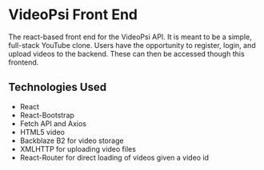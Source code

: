 # VideoPsi Front End

The react-based front end for the VideoPsi API. It is meant to be a simple, full-stack YouTube clone. Users have the opportunity to register, login, and upload videos to the backend. These can then be accessed though this frontend.

## Technologies Used

- React
- React-Bootstrap
- Fetch API and Axios
- HTML5 video
- Backblaze B2 for video storage
- XMLHTTP for uploading video files
- React-Router for direct loading of videos given a video id
